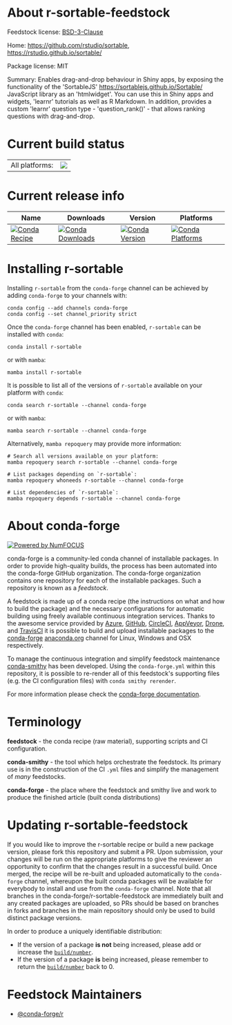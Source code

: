 About r-sortable-feedstock
==========================

Feedstock license: [BSD-3-Clause](https://github.com/conda-forge/r-sortable-feedstock/blob/main/LICENSE.txt)

Home: https://github.com/rstudio/sortable, https://rstudio.github.io/sortable/

Package license: MIT

Summary: Enables drag-and-drop behaviour in Shiny apps, by exposing the functionality of the 'SortableJS' <https://sortablejs.github.io/Sortable/> JavaScript library as an 'htmlwidget'. You can use this in Shiny apps and widgets, 'learnr' tutorials as well as R Markdown. In addition, provides a custom 'learnr' question type - 'question_rank()' - that allows ranking questions with drag-and-drop.

Current build status
====================


<table><tr><td>All platforms:</td>
    <td>
      <a href="https://dev.azure.com/conda-forge/feedstock-builds/_build/latest?definitionId=14361&branchName=main">
        <img src="https://dev.azure.com/conda-forge/feedstock-builds/_apis/build/status/r-sortable-feedstock?branchName=main">
      </a>
    </td>
  </tr>
</table>

Current release info
====================

| Name | Downloads | Version | Platforms |
| --- | --- | --- | --- |
| [![Conda Recipe](https://img.shields.io/badge/recipe-r--sortable-green.svg)](https://anaconda.org/conda-forge/r-sortable) | [![Conda Downloads](https://img.shields.io/conda/dn/conda-forge/r-sortable.svg)](https://anaconda.org/conda-forge/r-sortable) | [![Conda Version](https://img.shields.io/conda/vn/conda-forge/r-sortable.svg)](https://anaconda.org/conda-forge/r-sortable) | [![Conda Platforms](https://img.shields.io/conda/pn/conda-forge/r-sortable.svg)](https://anaconda.org/conda-forge/r-sortable) |

Installing r-sortable
=====================

Installing `r-sortable` from the `conda-forge` channel can be achieved by adding `conda-forge` to your channels with:

```
conda config --add channels conda-forge
conda config --set channel_priority strict
```

Once the `conda-forge` channel has been enabled, `r-sortable` can be installed with `conda`:

```
conda install r-sortable
```

or with `mamba`:

```
mamba install r-sortable
```

It is possible to list all of the versions of `r-sortable` available on your platform with `conda`:

```
conda search r-sortable --channel conda-forge
```

or with `mamba`:

```
mamba search r-sortable --channel conda-forge
```

Alternatively, `mamba repoquery` may provide more information:

```
# Search all versions available on your platform:
mamba repoquery search r-sortable --channel conda-forge

# List packages depending on `r-sortable`:
mamba repoquery whoneeds r-sortable --channel conda-forge

# List dependencies of `r-sortable`:
mamba repoquery depends r-sortable --channel conda-forge
```


About conda-forge
=================

[![Powered by
NumFOCUS](https://img.shields.io/badge/powered%20by-NumFOCUS-orange.svg?style=flat&colorA=E1523D&colorB=007D8A)](https://numfocus.org)

conda-forge is a community-led conda channel of installable packages.
In order to provide high-quality builds, the process has been automated into the
conda-forge GitHub organization. The conda-forge organization contains one repository
for each of the installable packages. Such a repository is known as a *feedstock*.

A feedstock is made up of a conda recipe (the instructions on what and how to build
the package) and the necessary configurations for automatic building using freely
available continuous integration services. Thanks to the awesome service provided by
[Azure](https://azure.microsoft.com/en-us/services/devops/), [GitHub](https://github.com/),
[CircleCI](https://circleci.com/), [AppVeyor](https://www.appveyor.com/),
[Drone](https://cloud.drone.io/welcome), and [TravisCI](https://travis-ci.com/)
it is possible to build and upload installable packages to the
[conda-forge](https://anaconda.org/conda-forge) [anaconda.org](https://anaconda.org/)
channel for Linux, Windows and OSX respectively.

To manage the continuous integration and simplify feedstock maintenance
[conda-smithy](https://github.com/conda-forge/conda-smithy) has been developed.
Using the ``conda-forge.yml`` within this repository, it is possible to re-render all of
this feedstock's supporting files (e.g. the CI configuration files) with ``conda smithy rerender``.

For more information please check the [conda-forge documentation](https://conda-forge.org/docs/).

Terminology
===========

**feedstock** - the conda recipe (raw material), supporting scripts and CI configuration.

**conda-smithy** - the tool which helps orchestrate the feedstock.
                   Its primary use is in the construction of the CI ``.yml`` files
                   and simplify the management of *many* feedstocks.

**conda-forge** - the place where the feedstock and smithy live and work to
                  produce the finished article (built conda distributions)


Updating r-sortable-feedstock
=============================

If you would like to improve the r-sortable recipe or build a new
package version, please fork this repository and submit a PR. Upon submission,
your changes will be run on the appropriate platforms to give the reviewer an
opportunity to confirm that the changes result in a successful build. Once
merged, the recipe will be re-built and uploaded automatically to the
`conda-forge` channel, whereupon the built conda packages will be available for
everybody to install and use from the `conda-forge` channel.
Note that all branches in the conda-forge/r-sortable-feedstock are
immediately built and any created packages are uploaded, so PRs should be based
on branches in forks and branches in the main repository should only be used to
build distinct package versions.

In order to produce a uniquely identifiable distribution:
 * If the version of a package **is not** being increased, please add or increase
   the [``build/number``](https://docs.conda.io/projects/conda-build/en/latest/resources/define-metadata.html#build-number-and-string).
 * If the version of a package **is** being increased, please remember to return
   the [``build/number``](https://docs.conda.io/projects/conda-build/en/latest/resources/define-metadata.html#build-number-and-string)
   back to 0.

Feedstock Maintainers
=====================

* [@conda-forge/r](https://github.com/orgs/conda-forge/teams/r/)

